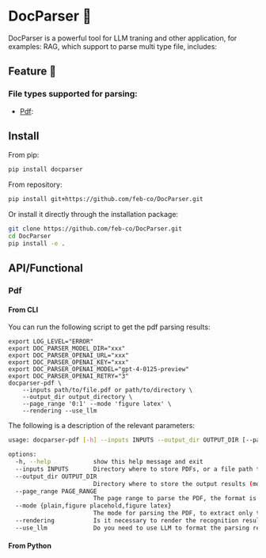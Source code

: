 # DocParser 📄
DocParser is a powerful tool for LLM traning and other application, for examples: RAG, which support to parse multi type file, includes:

## Feature 🎉

### File types supported for parsing:
- [Pdf](#Pdf): 

## Install

From pip:
```bash (Not support now)
pip install docparser
```

From repository:
```bash
pip install git+https://github.com/feb-co/DocParser.git
```

Or install it directly through the installation package:
```bash
git clone https://github.com/feb-co/DocParser.git
cd DocParser
pip install -e .
```

## API/Functional
### Pdf
#### From CLI
You can run the following script to get the pdf parsing results:
```shell
export LOG_LEVEL="ERROR"
export DOC_PARSER_MODEL_DIR="xxx"
export DOC_PARSER_OPENAI_URL="xxx"
export DOC_PARSER_OPENAI_KEY="xxx"
export DOC_PARSER_OPENAI_MODEL="gpt-4-0125-preview"
export DOC_PARSER_OPENAI_RETRY="3"
docparser-pdf \
    --inputs path/to/file.pdf or path/to/directory \
    --output_dir output_directory \
    --page_range '0:1' --mode 'figure latex' \
    --rendering --use_llm
```

The following is a description of the relevant parameters:
```bash
usage: docparser-pdf [-h] --inputs INPUTS --output_dir OUTPUT_DIR [--page_range PAGE_RANGE] [--mode {plain,figure placehold,figure latex}] [--rendering] [--use_llm]

options:
  -h, --help            show this help message and exit
  --inputs INPUTS       Directory where to store PDFs, or a file path to a single PDF
  --output_dir OUTPUT_DIR
                        Directory where to store the output results (md/json/images).
  --page_range PAGE_RANGE
                        The page range to parse the PDF, the format is 'start_page:end_page', that is, [start, end). Default: full.
  --mode {plain,figure placehold,figure latex}
                        The mode for parsing the PDF, to extract only the plain text or the text plus images.
  --rendering           Is it necessary to render the recognition results of the input PDF to output the recognition range? Default: False.
  --use_llm             Do you need to use LLM to format the parsing results? If so, please specify the corresponding parameters through the environment variables: DOC_PARSER_OPENAI_URL, DOC_PARSER_OPENAI_KEY, DOC_PARSER_OPENAI_MODEL. Default: False.
```


#### From Python
